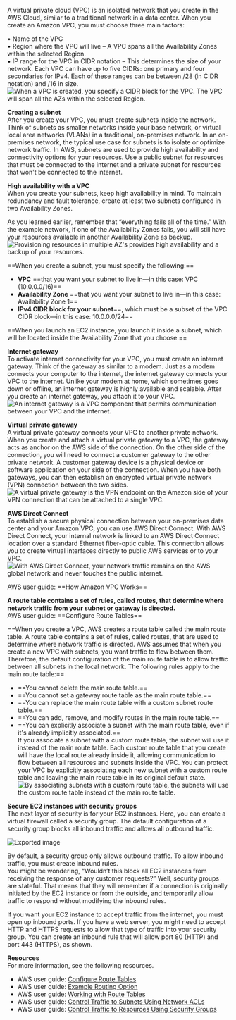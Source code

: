 A virtual private cloud (VPC) is an isolated network that you create in the AWS Cloud, similar to a traditional network in a data center. When you create an Amazon VPC, you must choose three main factors:
 
• Name of the VPC  
• Region where the VPC will live – A VPC spans all the Availability Zones within the selected Region.  
• IP range for the VPC in CIDR notation – This determines the size of your network. Each VPC can have up to five CIDRs: one primary and four secondaries for IPv4. Each of these ranges can be between /28 (in CIDR notation) and /16 in size.
 ![When a VPC is created, you specify a CIDR block for the VPC. The VPC will span all the AZs within the selected Region.](Exported%20image%2020250315115724-0.png)

**Creating a subnet**  
After you create your VPC, you must create subnets inside the network. Think of subnets as smaller networks inside your base network, or virtual local area networks (VLANs) in a traditional, on-premises network. In an on-premises network, the typical use case for subnets is to isolate or optimize network traffic. In AWS, subnets are used to provide high availability and connectivity options for your resources. Use a public subnet for resources that must be connected to the internet and a private subnet for resources that won't be connected to the internet.
 
**High availability with a VPC**  
When you create your subnets, keep high availability in mind. To maintain redundancy and fault tolerance, create at least two subnets configured in two Availability Zones.
 
As you learned earlier, remember that “everything fails all of the time.” With the example network, if one of the Availability Zones fails, you will still have your resources available in another Availability Zone as backup.
 ![Provisioning resources in multiple AZ's provides high availability and a backup of your resources.](Exported%20image%2020250315115724-1.png)  

==When you create a subnet, you must specify the following:==

- **VPC** ==that you want your subnet to live in—in this case: VPC (10.0.0.0/16)==
- **Availability Zone** ==that you want your subnet to live in—in this case: Availability Zone 1==
- **IPv4 CIDR block for your subnet**==, which must be a subset of the VPC CIDR block—in this case: 10.0.0.0/24==

==When you launch an EC2 instance, you launch it inside a subnet, which will be located inside the Availability Zone that you choose.==

**Internet gateway**  
To activate internet connectivity for your VPC, you must create an internet gateway. Think of the gateway as similar to a modem. Just as a modem connects your computer to the internet, the internet gateway connects your VPC to the internet. Unlike your modem at home, which sometimes goes down or offline, an internet gateway is highly available and scalable. After you create an internet gateway, you attach it to your VPC.
 ![An internet gateway is a VPC component that permits communication between your VPC and the internet.](Exported%20image%2020250315115725-2.png)

**Virtual private gateway**  
A virtual private gateway connects your VPC to another private network. When you create and attach a virtual private gateway to a VPC, the gateway acts as anchor on the AWS side of the connection. On the other side of the connection, you will need to connect a customer gateway to the other private network. A customer gateway device is a physical device or software application on your side of the connection. When you have both gateways, you can then establish an encrypted virtual private network (VPN) connection between the two sides.
 ![A virtual private gateway is the VPN endpoint on the Amazon side of your VPN connection that can be attached to a single VPC.](Exported%20image%2020250315115725-3.jpeg)  

**AWS Direct Connect**  
To establish a secure physical connection between your on-premises data center and your Amazon VPC, you can use AWS Direct Connect. With AWS Direct Connect, your internal network is linked to an AWS Direct Connect location over a standard Ethernet fiber-optic cable. This connection allows you to create virtual interfaces directly to public AWS services or to your VPC.
 ![With AWS Direct Connect, your network traffic remains on the AWS global network and never touches the public internet.](Exported%20image%2020250315115729-4.png)

AWS user guide: ==How Amazon VPC Works==

**A route table contains a set of rules, called routes, that determine where network traffic from your subnet or gateway is directed.**  
AWS user guide: ==Configure Route Tables==
 
==When you create a VPC, AWS creates a route table called the main route table. A route table contains a set of rules, called routes, that are used to determine where network traffic is directed. AWS assumes that when you create a new VPC with subnets, you want traffic to flow between them. Therefore, the default configuration of the main route table is to allow traffic between all subnets in the local network. The following rules apply to the main route table:==

- ==You cannot delete the main route table.==
- ==You cannot set a gateway route table as the main route table.==
- ==You can replace the main route table with a custom subnet route table.==
- ==You can add, remove, and modify routes in the main route table.==
- ==You can explicitly associate a subnet with the main route table, even if it's already implicitly associated.==  
If you associate a subnet with a custom route table, the subnet will use it instead of the main route table. Each custom route table that you create will have the local route already inside it, allowing communication to flow between all resources and subnets inside the VPC. You can protect your VPC by explicitly associating each new subnet with a custom route table and leaving the main route table in its original default state.
 ![By associating subnets with a custom route table, the subnets will use the custom route table instead of the main route table.](Exported%20image%2020250315115729-5.png)

**Secure EC2 instances with security groups**  
The next layer of security is for your EC2 instances. Here, you can create a virtual firewall called a security group. The default configuration of a security group blocks all inbound traffic and allows all outbound traffic.

![Exported image](Exported%20image%2020250315115729-6.jpeg)

By default, a security group only allows outbound traffic. To allow inbound traffic, you must create inbound rules.  
You might be wondering, “Wouldn’t this block all EC2 instances from receiving the response of any customer requests?” Well, security groups are stateful. That means that they will remember if a connection is originally initiated by the EC2 instance or from the outside, and temporarily allow traffic to respond without modifying the inbound rules.
 
If you want your EC2 instance to accept traffic from the internet, you must open up inbound ports. If you have a web server, you might need to accept HTTP and HTTPS requests to allow that type of traffic into your security group. You can create an inbound rule that will allow port 80 (HTTP) and port 443 (HTTPS), as shown.

**Resources**  
For more information, see the following resources.
 
- AWS user guide: [Configure Route Tables](https://docs.aws.amazon.com/vpc/latest/userguide/VPC_Route_Tables.html)
- AWS user guide: [Example Routing Option](https://docs.aws.amazon.com/vpc/latest/userguide/route-table-options.html)
- AWS user guide: [Working with Route Tables](https://docs.aws.amazon.com/vpc/latest/userguide/WorkWithRouteTables.html)
- AWS user guide: [Control Traffic to Subnets Using Network ACLs](https://docs.aws.amazon.com/vpc/latest/userguide/vpc-network-acls.html)
- AWS user guide: [Control Traffic to Resources Using Security Groups](https://docs.aws.amazon.com/vpc/latest/userguide/VPC_SecurityGroups.html)